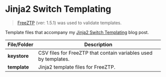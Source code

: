 # Jinja2 Switch Templating

> [FreeZTP][gh-freeztp] (ver: 1.5.1) was used to validate templates.

Template files that accompany my [Jinja2 Switch Templating][blog-post] blog post.

| File/Folder  | Description                                                     |
| ------------ | --------------------------------------------------------------- |
| **keystore** | CSV files for FreeZTP that contain variables used by templates. |
| **template** | Jinja2 template files for FreeZTP.                              |

[gh-freeztp]: https://github.com/PackeTsar/freeztp/
[blog-post]: https://shnosh.io/jinja2-switch-templating